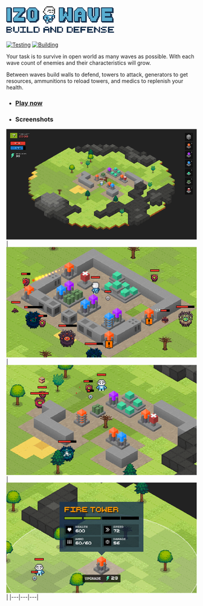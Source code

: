 ## ![IZOWAVE](./docs/logotype-s.png)
[![Testing](https://github.com/neki-dev/izowave/actions/workflows/test.yml/badge.svg)](https://github.com/neki-dev/izowave/actions/workflows/test.yml)
[![Building](https://github.com/neki-dev/izowave/actions/workflows/build.yml/badge.svg)](https://github.com/neki-dev/izowave/actions/workflows/build.yml)

Your task is to survive in open world as many waves as possible. With each wave count of enemies and their characteristics will grow.

Between waves build walls to defend, towers to attack, generators to get resources, ammunitions to reload towers, and medics to replenish your health.

* ### __[Play now](https://izowave.neki.guru)__
* ### __Screenshots__

![Preview 1](./docs/preview/1.png)
| ![Preview 2](./docs/preview/2.png) | ![Preview 3](./docs/preview/3.png) | ![Preview 4](./docs/preview/4.png) |
|---|---|---|
